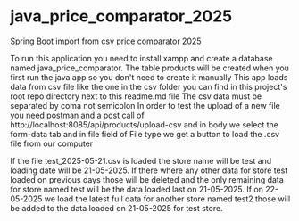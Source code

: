 # java_price_comparator_2025
Spring Boot import from csv price comparator 2025

 To run this application you need to install xampp and create a database named java_price_comparator.
The table products will be created when you first run the java app so you don't need to create it manually
 This app loads data from csv file like the one in the csv folder you can find in this project's root repo directory next to this readme.md file
 The csv data must be separated by coma not semicolon
 In order to test the upload of a new file you need postman and a post call of http://localhost:8085/api/products/upload-csv and in body we select the form-data tab and in file field of File type we get a button to load the .csv file from our computer 

 If the file test_2025-05-21.csv is loaded the store name will be test and loading date will be 21-05-2025. 
If there where any other data for store test loaded on previous days those will be deleted and the only remaining data for store named test will be the data loaded last on 21-05-2025. If on 22-05-2025 we load the latest full data for another store named test2 those will be added to the data loaded on 21-05-2025 for test store. 
